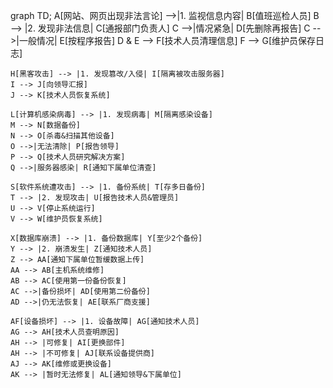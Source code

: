 graph TD;
    A[网站、网页出现非法言论] -->|1. 监视信息内容| B[值班巡检人员]
    B --> |2. 发现非法信息| C[通报部门负责人]
    C -->|情况紧急| D[先删除再报告]
    C -->|一般情况| E[按程序报告]
    D & E --> F[技术人员清理信息]
    F --> G[维护员保存日志]
    
    H[黑客攻击] --> |1. 发现篡改/入侵| I[隔离被攻击服务器]
    I --> J[向领导汇报]
    J --> K[技术人员恢复系统]
    
    L[计算机感染病毒] --> |1. 发现病毒| M[隔离感染设备]
    M --> N[数据备份]
    N --> O[杀毒&扫描其他设备]
    O -->|无法清除| P[报告领导]
    P --> Q[技术人员研究解决方案]
    Q -->|服务器感染| R[通知下属单位清查]
    
    S[软件系统遭攻击] --> |1. 备份系统| T[存多日备份]
    T --> |2. 发现攻击| U[报告技术人员&管理员]
    U --> V[停止系统运行]
    V --> W[维护员恢复系统]
    
    X[数据库崩溃] --> |1. 备份数据库| Y[至少2个备份]
    Y --> |2. 崩溃发生| Z[通知技术人员]
    Z --> AA[通知下属单位暂缓数据上传]
    AA --> AB[主机系统维修]
    AB --> AC[使用第一份备份恢复]
    AC -->|备份损坏| AD[使用第二份备份]
    AD -->|仍无法恢复| AE[联系厂商支援]
    
    AF[设备损坏] --> |1. 设备故障| AG[通知技术人员]
    AG --> AH[技术人员查明原因]
    AH --> |可修复| AI[更换部件]
    AH --> |不可修复| AJ[联系设备提供商]
    AJ --> AK[维修或更换设备]
    AK --> |暂时无法修复| AL[通知领导&下属单位]
